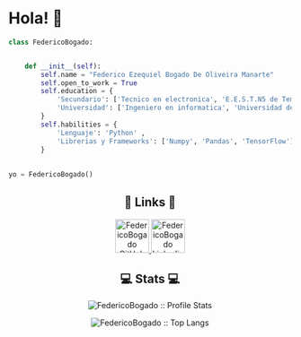 # Hola! 👋

```python
class FedericoBogado:


    def __init__(self):
        self.name = "Federico Ezequiel Bogado De Oliveira Manarte"
        self.open_to_work = True
        self.education = {
            'Secundario': ['Tecnico en electronica', 'E.E.S.T.N5 de Temperley "2 De Abril"', '2015-2021'],
            'Universidad': ['Ingeniero en informatica', 'Universidad de Buenos Aires', '2022-actualidad']
        }
        self.habilities = {
            'Lenguaje': 'Python' ,
            'Librerias y Frameworks': ['Numpy', 'Pandas', 'TensorFlow']
        }
        
        
yo = FedericoBogado()
```

<h2 align="center">🔗 Links 🔗</h2>

<p align="center">
  <a href="https://github.com/FedericoBogado">
    <img src="https://www.vectorlogo.zone/logos/github/github-tile.svg" alt="FedericoBogado GitHub" height="60" width="60">
  </a>

  <a href="https://www.linkedin.com/in/federico-bogado/">
    <img src="https://www.vectorlogo.zone/logos/linkedin/linkedin-tile.svg" alt="FedericoBogado Linkedin" height="60" width="60">
  </a>
</p>

<h2 align="center">💻 Stats 💻</h2>

<p align="center"><img src="https://github-readme-stats.vercel.app/api?username=FedericoBogado&show_icons=true&title_color=74C250&icon_color=74C250&text_color=9f9f9f&bg_color=151515" alt="FedericoBogado :: Profile Stats" /></p>

<p align="center"><img src="https://github-readme-stats.vercel.app/api/top-langs/?username=FedericoBogado&langs_count=10&theme=tokyonight&layout=compact&title_color=74C250&bg_color=151515" alt="FedericoBogado :: Top Langs" /></p>
